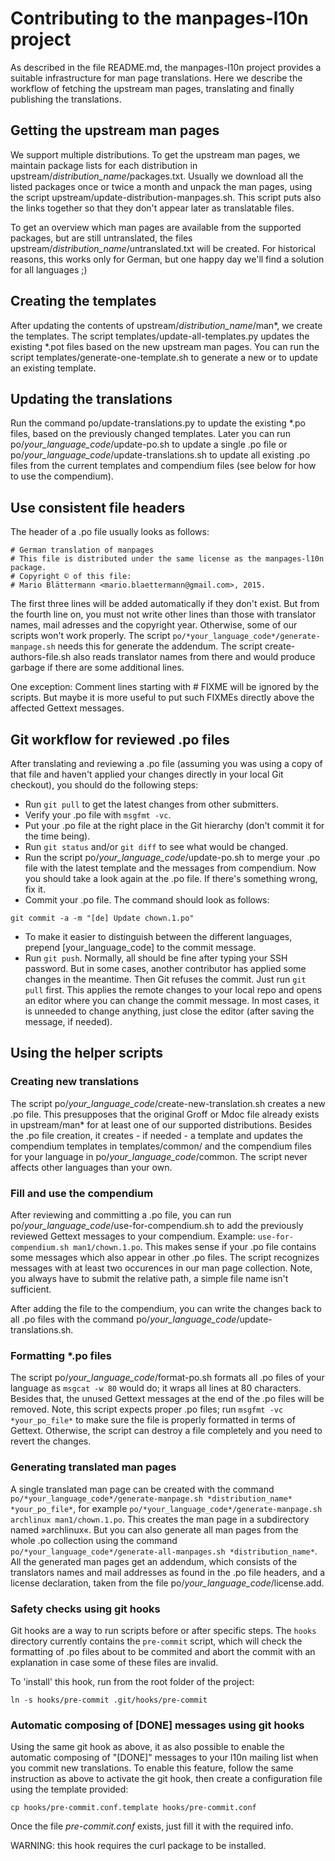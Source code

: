# Contributing to the manpages-l10n project

As described in the file README.md, the manpages-l10n project provides a
suitable infrastructure for man page translations. Here we describe the
workflow of fetching the upstream man pages, translating and finally publishing
the translations.


## Getting the upstream man pages

We support multiple distributions. To get the upstream man pages, we maintain
package lists for each distribution in
upstream/*distribution_name*/packages.txt. Usually we download all the listed
packages once or twice a month and unpack the man pages, using the script
upstream/update-distribution-manpages.sh. This script puts also the links
together so that they don't appear later as translatable files.

To get an overview which man pages are available from the supported packages,
but are still untranslated, the files
upstream/*distribution_name*/untranslated.txt will be created. For historical
reasons, this works only for German, but one happy day we'll find a solution for
all languages ;)


## Creating the templates

After updating the contents of upstream/*distribution_name*/man*, we create the
templates. The script templates/update-all-templates.py updates the existing
\*.pot files based on the new upstream man pages. You can run the script
templates/generate-one-template.sh to generate a new or to update an existing
template.


## Updating the translations

Run the command po/update-translations.py to update the existing \*.po files,
based on the previously changed templates. Later you can run
po/*your_language_code*/update-po.sh to update a single .po file or
po/*your_language_code*/update-translations.sh to update all existing .po files
from the current templates and compendium files (see below for how to use the
compendium).


## Use consistent file headers

The header of a .po file usually looks as follows:

~~~
# German translation of manpages
# This file is distributed under the same license as the manpages-l10n package.
# Copyright © of this file:
# Mario Blättermann <mario.blaettermann@gmail.com>, 2015.
~~~

The first three lines will be added automatically if they don't exist. But from
the fourth line on, you must not write other lines than those with translator
names, mail adresses and the copyright year. Otherwise, some of our scripts
won't work properly. The script `po/*your_language_code*/generate-manpage.sh`
needs this for generate the addendum. The script create-authors-file.sh also
reads translator names from there and would produce garbage if there are some
additional lines.

One exception: Comment lines starting with # FIXME will be ignored by the
scripts. But maybe it is more useful to put such FIXMEs directly above the
affected Gettext messages.


## Git workflow for reviewed .po files

After translating and reviewing a .po file (assuming you was using a copy of
that file and haven't applied your changes directly in your local Git checkout),
you should do the following steps:

* Run `git pull` to get the latest changes from other submitters.
* Verify your .po file with `msgfmt -vc`.
* Put your .po file at the right place in the Git hierarchy (don't commit it for
  the time being).
* Run `git status` and/or `git diff` to see what would be changed.
* Run the script po/*your_language_code*/update-po.sh to merge your .po file
  with the latest template and the messages from compendium. Now you should take
  a look again at the .po file. If there's something wrong, fix it.
* Commit your .po file. The command should look as follows:

~~~
git commit -a -m "[de] Update chown.1.po"
~~~

* To make it easier to distinguish between the different languages, prepend
  [your_language_code] to the commit message.
* Run `git push`. Normally, all should be fine after typing your SSH password.
  But in some cases, another contributor has applied some changes in the
  meantime. Then Git refuses the commit. Just run `git pull` first. This applies
  the remote changes to your local repo and opens an editor where you can change
  the commit message. In most cases, it is unneeded to change anything, just
  close the editor (after saving the message, if needed).
  
  
## Using the helper scripts

### Creating new translations

The script po/*your_language_code*/create-new-translation.sh creates a new .po
file. This presupposes that the original Groff or Mdoc file already exists in
upstream/man\* for at least one of our supported distributions. Besides the .po file
creation, it creates - if needed - a template and updates the compendium
templates in templates/common/ and the compendium files for your language in
po/*your_language_code*/common. The script never affects other languages than
your own.


### Fill and use the compendium

After reviewing and committing a .po file, you can run
po/*your_language_code*/use-for-compendium.sh to add the previously reviewed
Gettext messages to your compendium. Example:
`use-for-compendium.sh man1/chown.1.po`. This makes sense if your .po file
contains some messages which also appear in other .po files. The script
recognizes messages with at least two occurences in our man page collection.
Note, you always have to submit the relative path, a simple file name isn't
sufficient.

After adding the file to the compendium, you can write the changes back to all
.po files with the command po/*your_language_code*/update-translations.sh.


### Formatting \*.po files

The script po/*your_language_code*/format-po.sh formats all .po files of your
language as `msgcat -w 80` would do; it wraps all lines at 80 characters.
Besides that, the unused Gettext messages at the end of the .po files will be
removed. Note, this script expects proper .po files; run
`msgfmt -vc *your_po_file*` to make sure the file is properly formatted in terms
of Gettext. Otherwise, the script can destroy a file completely and you need to
revert the changes.


### Generating translated man pages

A single translated man page can be created with the command
`po/*your_language_code*/generate-manpage.sh *distribution_name* *your_po_file*`,
for example `po/*your_language_code*/generate-manpage.sh archlinux man1/chown.1.po`.
This creates the man page in a subdirectory named »archlinux«. But you can also
generate all man pages from the whole .po collection using the command
`po/*your_language_code*/generate-all-manpages.sh *distribution_name*`. All the
generated man pages get an addendum, which consists of the translators names and
mail addresses as found in the .po file headers, and a license declaration,
taken from the file po/*your_language_code*/license.add.

### Safety checks using git hooks

Git hooks are a way to run scripts before or after specific steps.
The `hooks` directory currently contains the `pre-commit` script, which will check the formatting of .po files about to be commited and abort the commit with an explanation in case some of these files are invalid.

To 'install' this hook, run from the root folder of the project:

~~~
ln -s hooks/pre-commit .git/hooks/pre-commit
~~~

### Automatic composing of [DONE] messages using git hooks

Using the same git hook as above, it as also possible to enable the automatic composing of "[DONE]" messages to your l10n mailing list when you commit new translations.
To enable this feature, follow the same instruction as above to activate the git hook, then create a configuration file using the template provided:

~~~
cp hooks/pre-commit.conf.template hooks/pre-commit.conf
~~~

Once the file _pre-commit.conf_ exists, just fill it with the required info.

WARNING: this hook requires the curl package to be installed.
